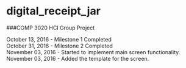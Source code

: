 # digital_receipt_jar
###COMP 3020 HCI Group Project

October 13, 2016 - Milestone 1 Completed </br>
October 31, 2016 - Milestone 2 Completed </br>
November 03, 2016 - Started to implement main screen functionality. </br>
November 03, 2016 - Added the template for the screen. </br>